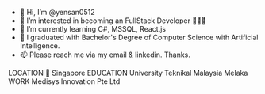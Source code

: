 - 👋 Hi, I’m @yensan0512
- 👀 I’m interested in becoming an FullStack Developer 👨🏻‍💻
- 🌱 I’m currently learning C#, MSSQL, React.js
- 💞️ I graduated with Bachelor's Degree of Computer Science with Artificial Intelligence.
- 📫 Please reach me via my email & linkedin. Thanks.

LOCATION
📍 Singapore
EDUCATION
University Teknikal Malaysia Melaka
WORK
Medisys Innovation Pte Ltd

<!---
yensan0512/yensan0512 is a ✨ special ✨ repository because its `README.md` (this file) appears on your GitHub profile.
You can click the Preview link to take a look at your changes.
--->
